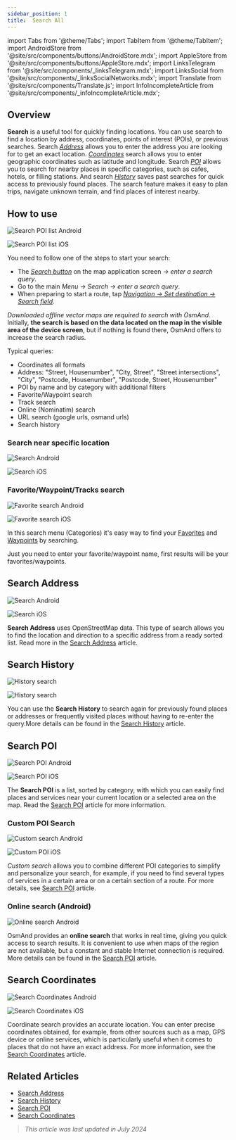 ```yaml
---
sidebar_position: 1
title:  Search All
---
```


import Tabs from '@theme/Tabs';
import TabItem from '@theme/TabItem';
import AndroidStore from '@site/src/components/buttons/AndroidStore.mdx';
import AppleStore from '@site/src/components/buttons/AppleStore.mdx';
import LinksTelegram from '@site/src/components/_linksTelegram.mdx';
import LinksSocial from '@site/src/components/_linksSocialNetworks.mdx';
import Translate from '@site/src/components/Translate.js';
import InfoIncompleteArticle from '@site/src/components/_infoIncompleteArticle.mdx';


<InfoIncompleteArticle/>


## Overview

**Search** is a useful tool for quickly finding locations. You can use search to find a location by address, coordinates, points of interest (POIs), or previous searches. Search [*Address*](#search-address) allows you to enter the address you are looking for to get an exact location. [*Сoordinates*](#search-coordinates) search allows you to enter geographic coordinates such as latitude and longitude. Search [*POI*](#search-poi) allows you to search for nearby places in specific categories, such as cafes, hotels, or filling stations. And search [*History*](#search-history) saves past searches for quick access to previously found places. The search feature makes it easy to plan trips, navigate unknown terrain, and find places of interest nearby.


## How to use

<Tabs groupId="operating-systems">

<TabItem value="android" label="Android">

![Search POI list Android](@site/static/img/search/poi_list_android.png) 

</TabItem>

<TabItem value="ios" label="iOS">

![Search POI list iOS](@site/static/img/search/poi_list_1_ios.png)  

</TabItem>

</Tabs>

You need to follow one of the steps to start your search: 
- The [*Search button*](../widgets/map-buttons.md#search) on the map application screen *→ enter a search query*.
- Go to the main *Menu → Search → enter a search query*.
- When preparing to start a route, tap [*Navigation → Set destination → Search field*](../navigation/setup/route-navigation.md#set-target-point).  

*Downloaded offline vector maps are required to search with OsmAnd*.  
Initially, **the search is based on the data located on the map in the visible area of the device screen**, but if nothing is found there, OsmAnd offers to increase the search radius.  

Typical queries:
- Coordinates all formats
- Address: "Street, Housenumber", "City, Street", "Street intersections", "City", "Postcode, Housenumber", "Postcode, Street, Housenumber"
- POI by name and by category with additional filters
- Favorite/Waypoint search
- Track search
- Online (Nominatim) search
- URL search (google urls, osmand urls)
- Search history


### Search near specific location

<Tabs groupId="operating-systems">

<TabItem value="android" label="Android">

![Search Android](@site/static/img/search/search_all_near_location_andr.png) 

</TabItem>

<TabItem value="ios" label="iOS">

![Search iOS](@site/static/img/search/search_all_near_location_andr.png)  

</TabItem>

</Tabs>


### Favorite/Waypoint/Tracks search

<Tabs groupId="operating-systems">

<TabItem value="android" label="Android">

![Favorite search Android](@site/static/img/search/favorite_search_android.png) 

</TabItem>

<TabItem value="ios" label="iOS">

![Favorite search iOS](@site/static/img/search/favorite_search_ios.png)  

</TabItem>

</Tabs>

In this search menu (Categories) it's easy way to find your [Favorites](../map/point-layers-on-map.md#favorites) and [Waypoints](../map/point-layers-on-map.md#track-points) by searching. 

Just you need to enter your favorite/waypoint name, first results will be your favorites/waypoints.


## Search Address

<Tabs groupId="operating-systems">

<TabItem value="android" label="Android">

![Search Android](@site/static/img/search/search_address_2_andr.png) 

</TabItem>

<TabItem value="ios" label="iOS">

![Search iOS](@site/static/img/search/street_search_ios.png)  

</TabItem>

</Tabs>

**Search Address** uses OpenStreetMap data. This type of search allows you to find the location and direction to a specific address from a ready sorted list. Read more in the [Search Address](./search-address.md) article.


## Search History

<Tabs groupId="operating-systems">

<TabItem value="android" label="Android">

![History search](@site/static/img/search/history_search_android.png)

</TabItem>

<TabItem value="ios" label="iOS">

![History search](@site/static/img/search/history_search_ios.png)

</TabItem>

</Tabs> 

You can use the **Search History** to search again for previously found places or addresses or frequently visited places without having to re-enter the query.More details can be found in the [Search History](./search-history.md) article.


## Search POI

<Tabs groupId="operating-systems">

<TabItem value="android" label="Android">

![Search POI Android](@site/static/img/search/search_poi_categoties_andr.png)

</TabItem>

<TabItem value="ios" label="iOS">

![Search POI iOS](@site/static/img/search/search_poi_categoties_1_ios.png)

</TabItem>

</Tabs>

The **Search POI** is a list, sorted by category, with which you can easily find places and services near your current location or a selected area on the map. Read the [Search POI](./search-poi.md) article for more information.


### Custom POI Search

<Tabs groupId="operating-systems">

<TabItem value="android" label="Android">

![Custom search Android](@site/static/img/search/search_custom_filter_andr.png) 

</TabItem>

<TabItem value="ios" label="iOS">

![Custom POI iOS](@site/static/img/search/custom_poi_filter_1_ios.png) 

</TabItem>

</Tabs>

*Custom search* allows you to combine different POI categories to simplify and personalize your search, for example, if you need to find several types of services in a certain area or on a certain section of a route. For more details, see [Search POI](./search-poi.md#custom-poi-search) article.


### Online search (Android)

![Online search Android](@site/static/img/search/search_online_2_andr.png)  

OsmAnd provides an **online search** that works in real time, giving you quick access to search results. It is convenient to use when maps of the region are not available, but a constant and stable Internet connection is required. More details can be found in the [Search POI](./search-poi.md#online-search) article.


## Search Coordinates

<Tabs groupId="operating-systems">

<TabItem value="android" label="Android">

![Search Coordinates Android](@site/static/img/search/coordinates_search_android.png)

</TabItem>

<TabItem value="ios" label="iOS">

![Search Coordinates iOS](@site/static/img/search/coordinates_search_ios.png)

</TabItem>

</Tabs>

Coordinate search provides an accurate location. You can enter precise coordinates obtained, for example, from other sources such as a map, GPS device or online services, which is particularly useful when it comes to places that do not have an exact address. For more information, see the [Search Coordinates](./search-coordinates.md) article.


## Related Articles

- [Search Address](./search-address.md)
- [Search History](./search-history.md)
- [Search POI](./search-poi.md)
- [Search Coordinates](./search-coordinates.md)


> *This article was last updated in July 2024*
